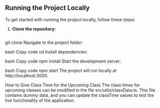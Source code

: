 ## Running the Project Locally

To get started with running the project locally, follow these steps:

1. **Clone the repository:**

   ```bash
git clone <repository-url>
Navigate to the project folder:

bash
Copy code
cd <project-folder-name>
Install dependencies:

bash
Copy code
npm install
Start the development server:

bash
Copy code
npm start
The project will run locally at http://localhost:3000.

How to Give Class Time for the Upcoming Class
The class times for upcoming classes can be modified in the file src/utils/classData.ts. This file contains dummy data, and you can update the classTime values to test the live functionality of the application.